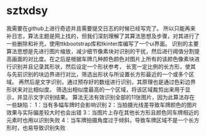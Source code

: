# sztxdsy
我需要在github上进行奇迹并且需要提交日志的时候已经写完了。
所以只能再来补日志，算法主题是网上找的，但我们深刻理解了其算法思想及步骤，对其进行了一些删除和补充，使用ttkbootstrap库和tkinter库编写了一个ui界面。
识别的主要算法思想是先进行图片缩放，减少细节像素块对识别的干扰，然后进行阈值分割提高画面的对比度。在之后是根据车牌几种颜色颜色对图片上所有的该颜色像素块进行识别并且记录其形状，然后设定一个形状参考，
长宽一定比例的长方形，使其与先前识别的块边界进行对比，筛选出形状与所设置长方形最近的一个或多个区域。
再然后是文字识别，通过预存好的数组进行识别，其原理也是通过色彩边界形状来对比相似度。
筛选出相似度最高的一个区域，将该区域裁剪出来用于显示，并显示文字识别结果。
算法无法有效识别全部的11张图片，因为此算法存在一些缺陷：
1：当有多幅车牌时会影响识别
2：当拍摄光线差导致车牌颜色的图片效果与实际偏差较大时也会出错
3：当图片上存在其他长方形且颜色同车牌相近的元素时也用以识别失败
4：当车牌拍摄角度过于倾斜，导致车牌区域不是一个长方形时，也易导致识别失败
